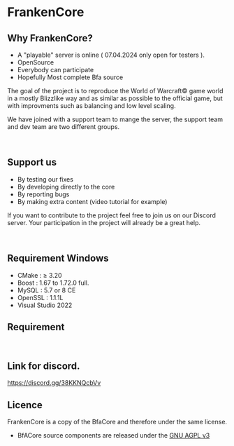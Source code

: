# FrankenCore 



## Why FrankenCore?
* A "playable" server is online ( 07.04.2024 only open for testers ).
* OpenSource
* Everybody can participate
* Hopefully Most complete Bfa source

The goal of the project is to reproduce the World of Warcraft© game world in a mostly Blizzlike way and as similar as possible to the official game,
but with improvments such as balancing and low level scaling.

We have joined with a support team to mange the server, the support team and dev team are two different groups.


<br>

## Support us

* By testing our fixes 
* By developing directly to the core
* By reporting bugs 
* By making extra content (video tutorial for example)

If you want to contribute to the project feel free to join us on our Discord server. Your participation in the project will already be a great help. 

<br>

## Requirement Windows 
* CMake : ≥ 3.20
* Boost : 1.67 to 1.72.0 full.
* MySQL : 5.7 or 8 CE
* OpenSSL : 1.1.1L
* Visual Studio 2022

## Requirement 
<br>

## Link for discord.

https://discord.gg/38KKNQcbVv

## Licence 
FrankenCore is a copy of the BfaCore and therefore under the same license.
* BfACore source components are released under the [GNU AGPL v3](https://github.com/Boralus-Project/BfaCore-Reforged/blob/main/LICENSE)
<br>
<br>


